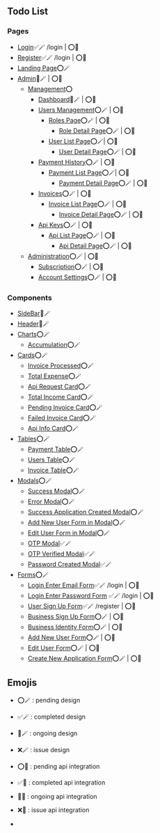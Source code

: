 
## Todo List

### Pages

-   [Login](#emojis)✅🪄 /login | ⭕️🔌
-   [Register](#emojis)✅🪄 /login | ⭕️🔌
-   [Landing Page](#emojis)⭕️🪄
-   [Admin]($emojis)🔁🪄 | ⭕️🔌
    -   [Management](#emojis)⭕️
        -   [Dashboard](#emojis)🔁🪄 | ⭕️🔌
        -   [Users Management](#emojis)⭕️🪄 | ⭕️🔌
            -   [Roles Page](#emojis)⭕️🪄 | ⭕️🔌
                -   [Role Detail Page](#emojis)⭕️🪄 | ⭕️🔌
            -   [User List Page](#emojis)⭕️🪄| ⭕️🔌
                -   [User Detail Page](#emojis)⭕️🪄 | ⭕️🔌
        -   [Payment History](#emojis)⭕️🪄 | ⭕️🔌
            -   [Payment List Page](#emojis)⭕️🪄| ⭕️🔌
                -   [Payment Detail Page](#emojis)⭕️🪄 | ⭕️🔌
        -   [Invoices](#emojis)⭕️🪄 | ⭕️🔌
            -   [Invoice List Page](#emojis)⭕️🪄 | ⭕️🔌
                -   [Invoice Detail Page](#emojis)⭕️🪄 | ⭕️🔌
        -   [Api Keys](#emojis)⭕️🪄 | ⭕️🔌
            -   [Api List Page](#emojis)⭕️🪄 | ⭕️🔌
                -   [Api Detail Page](#emojis)⭕️🪄 | ⭕️🔌
    -   [Administration](#emojis)⭕️🪄 | ⭕️🔌
        -   [Subscription](#emojis)⭕️🪄 | ⭕️🔌
        -   [Account Settings](#emojis)⭕️🪄 | ⭕️🔌


### Components

-   [SideBar]($emojis)🔁🪄
-   [Header]($emojis)🔁🪄
-   [Charts]($emojis)⭕️🪄
    -   [Accumulation](#emojis)⭕️🪄
-   [Cards]($emojis)⭕️🪄
    -   [Invoice Processed](#emojis)⭕️🪄
    -   [Total Expense](#emojis)⭕️🪄
    -   [Api Request Card](#emojis)⭕️🪄
    -   [Total Income Card](#emojis)⭕️🪄
    -   [Pending Invoice Card](#emojis)⭕️🪄
    -   [Failed Invoice Card](#emojis)⭕️🪄
    -   [Api Info Card](#emojis)⭕️🪄
-   [Tables]($emojis)⭕️🪄
    -   [Payment Table](#emojis)⭕️🪄
    -   [Users Table](#emojis)⭕️🪄
    -   [Invoice Table](#emojis)⭕️🪄
-   [Modals]($emojis)⭕️🪄
    -   [Success Modal](#emojis)⭕️🪄
    -   [Error Modal](#emojis)⭕️🪄
    -   [Success Application Created Modal](#emojis)⭕️🪄
    -   [Add New User Form in Modal](#emojis)⭕️🪄
    -   [Edit User Form in Modal](#emojis)⭕️🪄
    -   [OTP Modal](#emojis)✅🪄
    -   [OTP Verified Modal](#emojis)✅🪄
    -   [Password Created Modal](#emojis)✅🪄
-   [Forms]($emojis)⭕️🪄
    -   [Login Enter Email Form](#emojis)✅🪄 /login | ⭕️🔌
    -   [Login Enter Password Form](#emojis) ✅🪄 /login | ⭕️🔌
    -   [User Sign Up Form](#emojis)✅🪄 /register | ⭕️🔌
    -   [Business Sign Up Form](#emojis)⭕️🪄 | ⭕️🔌
    -   [Business Identity Form](#emojis)⭕️🪄 | ⭕️🔌
    -   [Add New User Form](#emojis)⭕️🪄 | ⭕️🔌
    -   [Edit User Form](#emojis)⭕️🪄 | ⭕️🔌
    -   [Create New Application Form](#emojis)⭕️🪄 | ⭕️🔌


## Emojis

-   ⭕️🪄 : pending design
-   ✅🪄 : completed design
-   🔁🪄 : ongoing design
-   ❌🪄 : issue design


-   ⭕️🔌 : pending api integration
-   ✅🔌 : completed api integration
-   🔁🔌 : ongoing api integration
-   ❌🔌 : issue api integration

- 